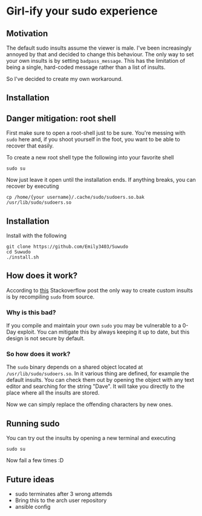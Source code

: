 # Girl-ify your sudo experience

## Motivation

The default sudo insults assume the viewer is male. I've been increasingly annoyed by that and decided to change this
behaviour. The only way to set your own insults is by setting `badpass_message`. This has the limitation of being a
single, hard-coded message rather than a list of insults.

So I've decided to create my own workaround.

## Installation

## Danger mitigation: root shell

First make sure to open a root-shell just to be sure. You're messing with `sudo` here and, if you shoot yourself in the
foot, you want to be able to recover that easily.

To create a new root shell type the following into your favorite shell

```shell
sudo su
```

Now just leave it open until the installation ends. If anything breaks, you can recover by executing

```shell
cp /home/{your username}/.cache/sudo/sudoers.so.bak /usr/lib/sudo/sudoers.so
```

## Installation

Install with the following

```shell
git clone https://github.com/Emily3403/Suwudo
cd Suwudo
./install.sh
```

## How does it work?

According to [this](https://unix.stackexchange.com/a/81719) Stackoverflow post the only way to create custom insults is
by recompiling `sudo` from source.

### Why is this bad?

If you compile and maintain your own `sudo` you may be vulnerable to a 0-Day exploit. You can mitigate this by always
keeping it up to date, but this design is not secure by default.

### So how does it work?

The `sudo` binary depends on a shared object located at `/usr/lib/sudo/sudoers.so`. In it various thing are defined, for
example the default insults. You can check them out by opening the object with any text editor and searching for the
string "Dave". It will take you directly to the place where all the insults are stored.

Now we can simply replace the offending characters by new ones.

## Running sudo

You can try out the insults by opening a new terminal and executing

```shell
sudo su
```

Now fail a few times :D

## Future ideas

- sudo terminates after 3 wrong attemds
- Bring this to the arch user repository
- ansible config